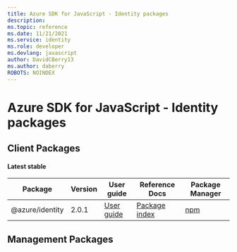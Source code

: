 ```yaml
---
title: Azure SDK for JavaScript - Identity packages
description: 
ms.topic: reference
ms.date: 11/21/2021
ms.service: identity
ms.role: developer
ms.devlang: javascript
author: DavidCBerry13
ms.author: daberry
ROBOTS: NOINDEX
---
```


# Azure SDK for JavaScript - Identity packages

## Client Packages

#### Latest stable

| Package               | Version          | User guide                           | Reference Docs                             | Package Manager                |
|-----------------------|------------------|--------------------------------------|--------------------------------------------|--------------------------------|
| @azure/identity  | 2.0.1 | [User guide](/javascript/sdk-demo/identity/latest-stable/azure-identity/readme.md)  | [Package index](/javascript/sdk-demo/identity/latest-stable/azure-identity)  | [npm](https://www.npmjs.com/package/@azure/identity) |

 

 


 



 


## Management Packages

 


 


 





 
